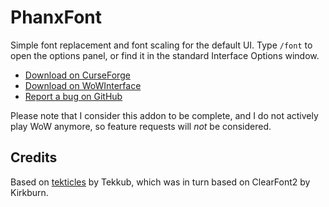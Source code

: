 PhanxFont
============

Simple font replacement and font scaling for the default UI. Type `/font` to
open the options panel, or find it in the standard Interface Options window.

* [Download on CurseForge](https://www.curseforge.com/wow/addons/phanxfont)
* [Download on WoWInterface](https://www.wowinterface.com/downloads/info24565-PhanxFont.html)
* [Report a bug on GitHub](https://github.com/phanx-wow/PhanxFont/issues)

Please note that I consider this addon to be complete, and I do not actively
play WoW anymore, so feature requests will *not* be considered.


Credits
----------

Based on [tekticles](https://github.com/TekNoLogic/tekticles) by Tekkub, which
was in turn based on ClearFont2 by Kirkburn.

